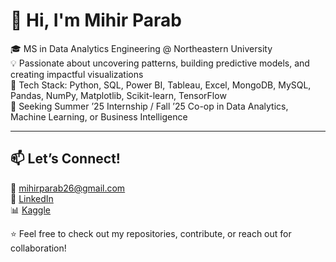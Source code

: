 # 👋 Hi, I'm Mihir Parab

🎓 MS in Data Analytics Engineering @ Northeastern University  
💡 Passionate about uncovering patterns, building predictive models, and creating impactful visualizations  
🧰 Tech Stack: Python, SQL, Power BI, Tableau, Excel, MongoDB, MySQL, Pandas, NumPy, Matplotlib, Scikit-learn, TensorFlow  
📍 Seeking Summer ’25 Internship / Fall ’25 Co-op in Data Analytics, Machine Learning, or Business Intelligence

---

## 📫 Let’s Connect!

📧 [mihirparab26@gmail.com](mailto:mihirparab26@gmail.com)  
🔗 [LinkedIn](https://www.linkedin.com/in/mihir-parab)  
📊 [Kaggle](https://www.kaggle.com/mihirparab30p)

⭐ Feel free to check out my repositories, contribute, or reach out for collaboration!
